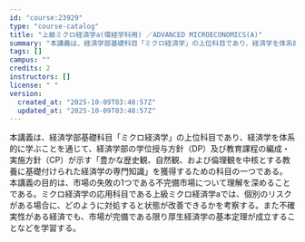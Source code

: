 ```yaml
---
id: "course:23929"
type: "course-catalog"
title: "上級ミクロ経済学a(環経学科用) ／ADVANCED MICROECONOMICS(A)"
summary: "本講義は、経済学部基礎科目「ミクロ経済学」の上位科目であり、経済学を体系的に学ぶことを通じて、経済学部の学位授与方針（DP）及び教育課程の編成・実施方針（CP）が示す「豊かな歴史観、自然観、および倫理観を中核とする教養に基礎付けられた経済学…"
tags: []
campus: ""
credits: 2
instructors: []
license: " "
version:
  created_at: "2025-10-09T03:48:57Z"
  updated_at: "2025-10-09T03:48:57Z"
---
```


本講義は、経済学部基礎科目「ミクロ経済学」の上位科目であり、経済学を体系的に学ぶことを通じて、経済学部の学位授与方針（DP）及び教育課程の編成・実施方針（CP）が示す「豊かな歴史観、自然観、および倫理観を中核とする教養に基礎付けられた経済学の専門知識」を獲得するための科目の一つである。 本講義の目的は、市場の失敗の1つである不完備市場について理解を深めることである。ミクロ経済学の応用科目である上級ミクロ経済学aでは、個別のリスクがある場合に、どのように対処すると状態が改善できるかを考察する。また不確実性がある経済でも、市場が完備である限り厚生経済学の基本定理が成立することなどを学習する。
